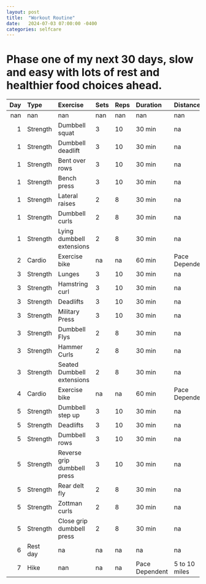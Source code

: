 ```yaml
---
layout: post
title:  "Workout Routine"
date:   2024-07-03 07:00:00 -0400
categories: selfcare
---
```


# Phase one of my next 30 days, slow and easy with lots of rest and healthier food choices ahead.

|   Day | Type     | Exercise                    | Sets   | Reps   | Duration       | Distance       |
|------:|:---------|:----------------------------|:-------|:-------|:---------------|:---------------|
|   nan | nan      | nan                         | nan    | nan    | nan            | nan            |
|     1 | Strength | Dumbbell squat              | 3      | 10     | 30 min         | na             |
|     1 | Strength | Dumbbell deadlift           | 3      | 10     | 30 min         | na             |
|     1 | Strength | Bent over rows              | 3      | 10     | 30 min         | na             |
|     1 | Strength | Bench press                 | 3      | 10     | 30 min         | na             |
|     1 | Strength | Lateral raises              | 2      | 8      | 30 min         | na             |
|     1 | Strength | Dumbbell curls              | 2      | 8      | 30 min         | na             |
|     1 | Strength | Lying dumbbell extensions   | 2      | 8      | 30 min         | na             |
|     2 | Cardio   | Exercise bike               | na     | na     | 60 min         | Pace Dependent |
|     3 | Strength | Lunges                      | 3      | 10     | 30 min         | na             |
|     3 | Strength | Hamstring curl              | 3      | 10     | 30 min         | na             |
|     3 | Strength | Deadlifts                   | 3      | 10     | 30 min         | na             |
|     3 | Strength | Military Press              | 3      | 10     | 30 min         | na             |
|     3 | Strength | Dumbbell Flys               | 2      | 8      | 30 min         | na             |
|     3 | Strength | Hammer Curls                | 2      | 8      | 30 min         | na             |
|     3 | Strength | Seated Dumbbell extensions  | 2      | 8      | 30 min         | na             |
|     4 | Cardio   | Exercise bike               | na     | na     | 60 min         | Pace Dependent |
|     5 | Strength | Dumbbell step up            | 3      | 10     | 30 min         | na             |
|     5 | Strength | Deadlifts                   | 3      | 10     | 30 min         | na             |
|     5 | Strength | Dumbbell rows               | 3      | 10     | 30 min         | na             |
|     5 | Strength | Reverse grip dumbbell press | 3      | 10     | 30 min         | na             |
|     5 | Strength | Rear delt fly               | 2      | 8      | 30 min         | na             |
|     5 | Strength | Zottman curls               | 2      | 8      | 30 min         | na             |
|     5 | Strength | Close grip dumbbell press   | 2      | 8      | 30 min         | na             |
|     6 | Rest day | na                          | na     | na     | na             | na             |
|     7 | Hike     | nan                         | na     | na     | Pace Dependent | 5 to 10 miles  |
